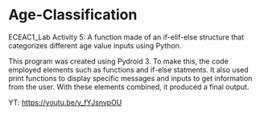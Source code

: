 # Age-Classification
ECEAC1_Lab Activity 5: A function made of an if-elif-else structure that categorizes different age value inputs using Python.

This program was created using Pydroid 3. To make this, the code employed elements such as functions and if-else statments. It also used print functions to display specific messages and inputs to get information from the user. With these elements combined, it produced a final output.

YT: https://youtu.be/y_fYJsnvpOU

